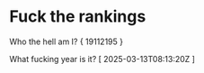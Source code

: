 # Fuck the rankings

Who the hell am I?
{ 19112195 }

What fucking year is it?
[ 2025-03-13T08:13:20Z ]
